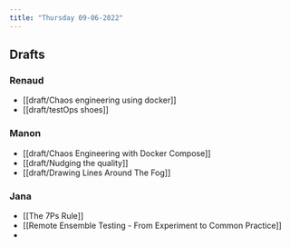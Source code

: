 ```yaml
---
title: "Thursday 09-06-2022"
---
```



## Drafts
### Renaud
- [[draft/Chaos engineering using docker]]
- [[draft/testOps shoes]]

### Manon
- [[draft/Chaos Engineering with Docker Compose]]
- [[draft/Nudging the quality]]
- [[draft/Drawing Lines Around The Fog]]

### Jana
- [[The 7Ps Rule]]
- [[Remote Ensemble Testing - From Experiment  to Common Practice]]
-